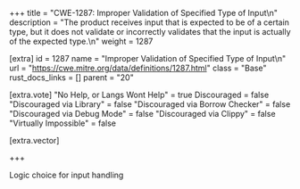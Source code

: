 +++
title = "CWE-1287: Improper Validation of Specified Type of Input\n"
description = "The product receives input that is expected to be of a certain type, but it does not validate or incorrectly validates that the input is actually of the expected type.\n"
weight = 1287

[extra]
id = 1287
name = "Improper Validation of Specified Type of Input\n"
url = "https://cwe.mitre.org/data/definitions/1287.html"
class = "Base"
rust_docs_links = []
parent = "20"

[extra.vote]
"No Help, or Langs Wont Help" = true
Discouraged = false
"Discouraged via Library" = false
"Discouraged via Borrow Checker" = false
"Discouraged via Debug Mode" = false
"Discouraged via Clippy" = false
"Virtually Impossible" = false

[extra.vector]

+++

Logic choice for input handling